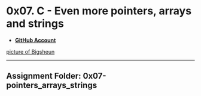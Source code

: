 # 0x07. C - Even more pointers, arrays and strings

- __[GitHub Account](github.com/Bigsheun)__ 

[picture of Bigsheun](https://avatars.githubusercontent.com/u/88635898?s=120&v=4 "Bigsheun")
___
## Assignment Folder: 0x07-pointers_arrays_strings

